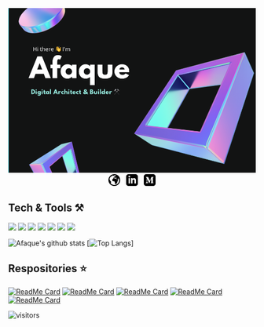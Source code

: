<img src="./assets/github-profile-banner.png"/>

<center>
<a href="https://afaque.info" target="_blank"> <img src="./assets/web.png"/></a>
&nbsp;
<a href="https://www.linkedin.com/in/afaquejam/" target="_blank"> <img src="./assets/linkedin-icon.png"/></a>
&nbsp;
<a href="https://medium.com/@randomzed/" target="_blank"> <img src="./assets/medium-icon.png"/></a>
</center>

## Tech & Tools ⚒️

![](https://img.shields.io/badge/Platform-AWS-informational?style=flat&logo=amazon-aws&logoColor=white&color=blue)
![](https://img.shields.io/badge/Paradigm-Serverless-informational?style=flat&logo=Serverless&logoColor=white&color=blue)
![](https://img.shields.io/badge/Web-React-informational?style=flat&logo=react&logoColor=white&color=blue)
![](https://img.shields.io/badge/Mobile-React_Native-informational?style=flat&logo=react&logoColor=white&color=blue)
![](https://img.shields.io/badge/Backend-Node-informational?style=flat&logo=node.js&logoColor=white&color=blue)
![](https://img.shields.io/badge/Code-Javascript(ES6)-informational?style=flat&logo=javascript&logoColor=white&color=blue)
![](https://img.shields.io/badge/Code-Python-informational?style=flat&logo=python&logoColor=white&color=blue)

![Afaque's github stats](https://github-readme-stats.vercel.app/api?username=afaquejam&count_private=true&theme=dark&show_icons=true&line_height=20)
[![Top Langs](https://github-readme-stats.vercel.app/api/top-langs/?username=afaquejam&layout=compact&theme=dark)]

## Respositories ⭐
[![ReadMe Card](https://github-readme-stats.vercel.app/api/pin/?username=afaquejam&repo=zed-serverless-labs&theme=dark&line_height=50)](https://github.com/afaquejam/zed-serverless-labs)
[![ReadMe Card](https://github-readme-stats.vercel.app/api/pin/?username=afaquejam&repo=phabricator&theme=dark)](https://github.com/afaquejam/phabricator)
[![ReadMe Card](https://github-readme-stats.vercel.app/api/pin/?username=afaquejam&repo=PythonAwesomeApp&theme=dark)](https://github.com/afaquejam/PythonAwesomeApp)
[![ReadMe Card](https://github-readme-stats.vercel.app/api/pin/?username=afaquejam&repo=programming-challenges&theme=dark)](https://github.com/afaquejam/programming-challenges)
[![ReadMe Card](https://github-readme-stats.vercel.app/api/pin/?username=afaquejam&repo=WebRTC-Tutorials&theme=dark)](https://github.com/afaquejam/WebRTC-Tutorials)

![visitors](https://visitor-badge.glitch.me/badge?page_id=afaquejam)

